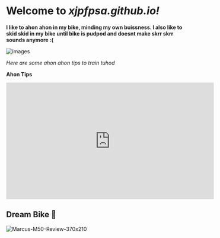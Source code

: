 # Welcome to *xjpfpsa.github.io!*
**I like to ahon ahon in my bike, minding my own buissness. I also like to skid skid in my bike until bike is pudpod and doesnt make skrr skrr sounds anymore :(**

![images](https://user-images.githubusercontent.com/118147500/202056203-aa9fad85-c77a-45fc-8461-bdddc005fc06.png)

*Here are some ahon ahon tips to train tuhod*

**Ahon Tips**

<iframe width="560" height="315" src="https://www.youtube.com/embed/zuxclYwVTXI?start=1" title="YouTube video player" frameborder="0" allow="accelerometer; autoplay; clipboard-write; encrypted-media; gyroscope; picture-in-picture" allowfullscreen></iframe>

## Dream Bike 🤪

![Marcus-M50-Review-370x210](https://user-images.githubusercontent.com/118147500/202339723-db8e5d38-406c-471c-9787-04313248020e.jpg)


